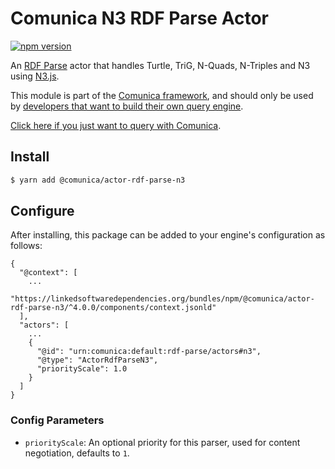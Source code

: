 # Comunica N3 RDF Parse Actor

[![npm version](https://badge.fury.io/js/%40comunica%2Factor-rdf-parse-n3.svg)](https://www.npmjs.com/package/@comunica/actor-rdf-parse-n3)

An [RDF Parse](https://github.com/comunica/comunica/tree/master/packages/bus-rdf-parse) actor that handles
Turtle, TriG, N-Quads, N-Triples and N3 using [N3.js](https://www.npmjs.com/package/n3).

This module is part of the [Comunica framework](https://github.com/comunica/comunica),
and should only be used by [developers that want to build their own query engine](https://comunica.dev/docs/modify/).

[Click here if you just want to query with Comunica](https://comunica.dev/docs/query/).

## Install

```bash
$ yarn add @comunica/actor-rdf-parse-n3
```

## Configure

After installing, this package can be added to your engine's configuration as follows:
```text
{
  "@context": [
    ...
    "https://linkedsoftwaredependencies.org/bundles/npm/@comunica/actor-rdf-parse-n3/^4.0.0/components/context.jsonld"
  ],
  "actors": [
    ...
    {
      "@id": "urn:comunica:default:rdf-parse/actors#n3",
      "@type": "ActorRdfParseN3",
      "priorityScale": 1.0
    }
  ]
}
```

### Config Parameters

* `priorityScale`: An optional priority for this parser, used for content negotiation, defaults to `1`.
